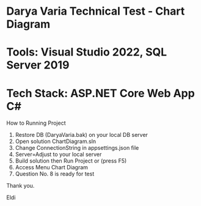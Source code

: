 # Darya Varia Technical Test - Chart Diagram
# Tools: Visual Studio 2022, SQL Server 2019
# Tech Stack: ASP.NET Core Web App C#

 How to Running Project
1. Restore DB (DaryaVaria.bak) on your local DB server
2. Open solution ChartDiagram.sln
3. Change ConnectionString in appsettings.json file  
4. Server=Adjust to your local server  
5. Build solution then Run Project or (press F5)
6. Access Menu Chart Diagram 
7. Question No. 8 is ready for test

Thank you.

Eldi
